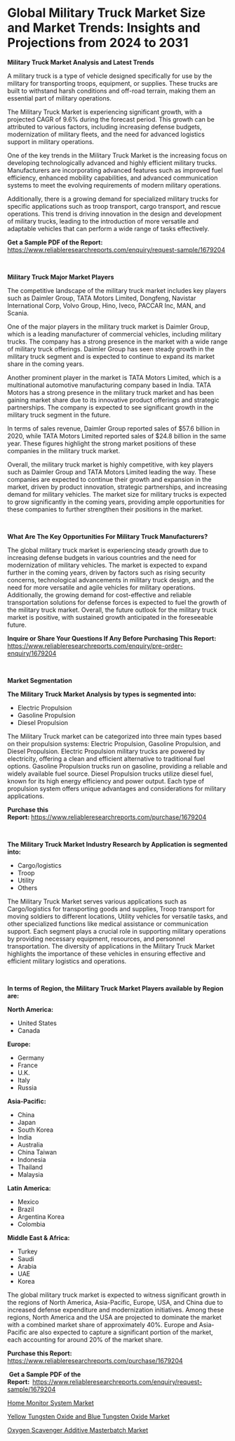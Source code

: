 <p><h1>Global Military Truck Market Size and Market Trends: Insights and Projections from 2024 to 2031</h1></p><p><strong>Military Truck Market Analysis and Latest Trends</strong></p>
<p><p>A military truck is a type of vehicle designed specifically for use by the military for transporting troops, equipment, or supplies. These trucks are built to withstand harsh conditions and off-road terrain, making them an essential part of military operations.</p><p>The Military Truck Market is experiencing significant growth, with a projected CAGR of 9.6% during the forecast period. This growth can be attributed to various factors, including increasing defense budgets, modernization of military fleets, and the need for advanced logistics support in military operations.</p><p>One of the key trends in the Military Truck Market is the increasing focus on developing technologically advanced and highly efficient military trucks. Manufacturers are incorporating advanced features such as improved fuel efficiency, enhanced mobility capabilities, and advanced communication systems to meet the evolving requirements of modern military operations.</p><p>Additionally, there is a growing demand for specialized military trucks for specific applications such as troop transport, cargo transport, and rescue operations. This trend is driving innovation in the design and development of military trucks, leading to the introduction of more versatile and adaptable vehicles that can perform a wide range of tasks effectively.</p></p>
<p><strong>Get a Sample PDF of the Report:&nbsp;</strong> <a href="https://www.reliableresearchreports.com/enquiry/request-sample/1679204">https://www.reliableresearchreports.com/enquiry/request-sample/1679204</a></p>
<p>&nbsp;</p>
<p><strong>Military Truck Major Market Players</strong></p>
<p><p>The competitive landscape of the military truck market includes key players such as Daimler Group, TATA Motors Limited, Dongfeng, Navistar International Corp, Volvo Group, Hino, Iveco, PACCAR Inc, MAN, and Scania. </p><p>One of the major players in the military truck market is Daimler Group, which is a leading manufacturer of commercial vehicles, including military trucks. The company has a strong presence in the market with a wide range of military truck offerings. Daimler Group has seen steady growth in the military truck segment and is expected to continue to expand its market share in the coming years. </p><p>Another prominent player in the market is TATA Motors Limited, which is a multinational automotive manufacturing company based in India. TATA Motors has a strong presence in the military truck market and has been gaining market share due to its innovative product offerings and strategic partnerships. The company is expected to see significant growth in the military truck segment in the future.</p><p>In terms of sales revenue, Daimler Group reported sales of $57.6 billion in 2020, while TATA Motors Limited reported sales of $24.8 billion in the same year. These figures highlight the strong market positions of these companies in the military truck market.</p><p>Overall, the military truck market is highly competitive, with key players such as Daimler Group and TATA Motors Limited leading the way. These companies are expected to continue their growth and expansion in the market, driven by product innovation, strategic partnerships, and increasing demand for military vehicles. The market size for military trucks is expected to grow significantly in the coming years, providing ample opportunities for these companies to further strengthen their positions in the market.</p></p>
<p>&nbsp;</p>
<p><strong>What Are The Key Opportunities For Military Truck Manufacturers?</strong></p>
<p><p>The global military truck market is experiencing steady growth due to increasing defense budgets in various countries and the need for modernization of military vehicles. The market is expected to expand further in the coming years, driven by factors such as rising security concerns, technological advancements in military truck design, and the need for more versatile and agile vehicles for military operations. Additionally, the growing demand for cost-effective and reliable transportation solutions for defense forces is expected to fuel the growth of the military truck market. Overall, the future outlook for the military truck market is positive, with sustained growth anticipated in the foreseeable future.</p></p>
<p><strong>Inquire or Share Your Questions If Any Before Purchasing This Report:</strong> <a href="https://www.reliableresearchreports.com/enquiry/pre-order-enquiry/1679204">https://www.reliableresearchreports.com/enquiry/pre-order-enquiry/1679204</a></p>
<p>&nbsp;</p>
<p><strong>Market Segmentation</strong></p>
<p><strong>The Military Truck Market Analysis by types is segmented into:</strong></p>
<p><ul><li>Electric Propulsion</li><li>Gasoline Propulsion</li><li>Diesel Propulsion</li></ul></p>
<p><p>The Military Truck market can be categorized into three main types based on their propulsion systems: Electric Propulsion, Gasoline Propulsion, and Diesel Propulsion. Electric Propulsion military trucks are powered by electricity, offering a clean and efficient alternative to traditional fuel options. Gasoline Propulsion trucks run on gasoline, providing a reliable and widely available fuel source. Diesel Propulsion trucks utilize diesel fuel, known for its high energy efficiency and power output. Each type of propulsion system offers unique advantages and considerations for military applications.</p></p>
<p><strong>Purchase this Report:&nbsp;</strong><a href="https://www.reliableresearchreports.com/purchase/1679204">https://www.reliableresearchreports.com/purchase/1679204</a></p>
<p>&nbsp;</p>
<p><strong>The Military Truck Market Industry Research by Application is segmented into:</strong></p>
<p><ul><li>Cargo/logistics</li><li>Troop</li><li>Utility</li><li>Others</li></ul></p>
<p><p>The Military Truck Market serves various applications such as Cargo/logistics for transporting goods and supplies, Troop transport for moving soldiers to different locations, Utility vehicles for versatile tasks, and other specialized functions like medical assistance or communication support. Each segment plays a crucial role in supporting military operations by providing necessary equipment, resources, and personnel transportation. The diversity of applications in the Military Truck Market highlights the importance of these vehicles in ensuring effective and efficient military logistics and operations.</p></p>
<p>&nbsp;</p>
<p><strong>In terms of Region, the Military Truck Market Players available by Region are:</strong></p>
<p>
    <p> <strong> North America: </strong>
        <ul>
            <li>United States</li>
            <li>Canada</li>
        </ul>
        </p> 
    <p> <strong> Europe: </strong>
        <ul>
            <li>Germany</li>
            <li>France</li>
            <li>U.K.</li>
            <li>Italy</li>
            <li>Russia</li>
        </ul>
        </p> 
    <p> <strong> Asia-Pacific: </strong>
        <ul>
            <li>China</li>
            <li>Japan</li>
            <li>South Korea</li>
            <li>India</li>
            <li>Australia</li>
            <li>China Taiwan</li>
            <li>Indonesia</li>
            <li>Thailand</li>
            <li>Malaysia</li>
        </ul>
        </p> 
    <p> <strong> Latin America: </strong>
        <ul>
            <li>Mexico</li>
            <li>Brazil</li>
            <li>Argentina Korea</li>
            <li>Colombia</li>
        </ul>
        </p> 
    <p> <strong> Middle East & Africa: </strong>
        <ul>
            <li>Turkey</li>
            <li>Saudi</li>
            <li>Arabia</li>
            <li>UAE</li>
            <li>Korea</li>
        </ul>
    </p>
    </p>
<p><p>The global military truck market is expected to witness significant growth in the regions of North America, Asia-Pacific, Europe, USA, and China due to increased defense expenditure and modernization initiatives. Among these regions, North America and the USA are projected to dominate the market with a combined market share of approximately 40%. Europe and Asia-Pacific are also expected to capture a significant portion of the market, each accounting for around 20% of the market share.</p></p>
<p><strong>Purchase this Report: </strong><a href="https://www.reliableresearchreports.com/purchase/1679204">https://www.reliableresearchreports.com/purchase/1679204</a></p>
<p>&nbsp;<strong>Get a Sample PDF of the Report:&nbsp;&nbsp;</strong><a href="https://www.reliableresearchreports.com/enquiry/request-sample/1679204">https://www.reliableresearchreports.com/enquiry/request-sample/1679204</a></p>
<p><strong></strong></p>
<p><p><a href="https://view.publitas.com/reportprime-1/home-monitor-system-market-research-report-forecasted-for-period-from-2023-2030-by-market-type-market-application-and-region/">Home Monitor System Market</a></p><p><a href="https://view.publitas.com/reportprime-1/yellow-tungsten-oxide-and-blue-tungsten-oxide-market-size-furnishes-valuable-information-encompassing-market-share-market-trends-and-projections-spanning-from-2023-to-2030/">Yellow Tungsten Oxide and Blue Tungsten Oxide Market</a></p><p><a href="https://view.publitas.com/reportprime-1/oxygen-scavenger-additive-masterbatch-market-centers-on-aspects-such-as-market-growth-market-share-market-opportunity-and-projected-forecasts-spanning-from-2023-to-2030/">Oxygen Scavenger Additive Masterbatch Market</a></p></p>